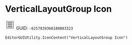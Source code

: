 # VerticalLayoutGroup Icon
![](/img/VerticalLayoutGroup%20Icon.png)
GUID: `-6257839366180883323`
```
EditorGUIUtility.IconContent("VerticalLayoutGroup Icon")
```
